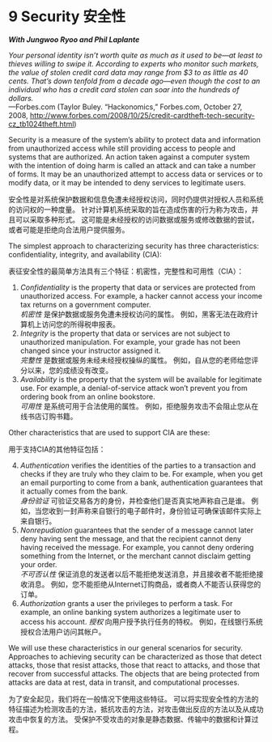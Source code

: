 9 Security 安全性
===

_**With Jungwoo Ryoo and Phil Laplante**_

_Your personal identity isn’t worth quite as much as it used to be—at least to thieves willing to swipe it. According to experts who monitor such markets, the value of stolen credit card data may range from $3 to as little as 40 cents. That’s down tenfold from a decade ago—even though the cost to an individual who has a credit card stolen can soar into the hundreds of dollars._  
—Forbes.com (Taylor Buley. “Hackonomics,” Forbes.com, October 27, 2008, <http://www.forbes.com/2008/10/25/credit-cardtheft-tech-security-cz_tb1024theft.html>)

Security is a measure of the system’s ability to protect data and information from unauthorized access while still providing access to people and systems that are authorized. An action taken against a computer system with the intention of doing harm is called an attack and can take a number of forms. It may be an unauthorized attempt to access data or services or to modify data, or it may be intended to deny services to legitimate users.

安全性是对系统保护数据和信息免遭未经授权访问，同时仍提供对授权人员和系统的访问权的一种度量。 针对计算机系统采取的旨在造成伤害的行为称为攻击，并且可以采取多种形式。 这可能是未经授权的访问数据或服务或修改数据的尝试，或者可能是拒绝向合法用户提供服务。

The simplest approach to characterizing security has three characteristics: confidentiality, integrity, and availability (CIA):

表征安全性的最简单方法具有三个特征：机密性，完整性和可用性（CIA）：

1. _Confidentiality_ is the property that data or services are protected from unauthorized access. For example, a hacker cannot access your income tax returns on a government computer.  
_机密性_ 是保护数据或服务免遭未授权访问的属性。 例如，黑客无法在政府计算机上访问您的所得税申报表。
2. _Integrity_ is the property that data or services are not subject to unauthorized manipulation. For example, your grade has not been changed since your instructor assigned it.  
_完整性_ 是数据或服务未经未经授权操纵的属性。 例如，自从您的老师给您评分以来，您的成绩没有改变。
3. _Availability_ is the property that the system will be available for legitimate use. For example, a denial-of-service attack won’t prevent you from ordering book from an online bookstore.  
_可用性_ 是系统可用于合法使用的属性。 例如，拒绝服务攻击不会阻止您从在线书店订购书籍。

Other characteristics that are used to support CIA are these:

用于支持CIA的其他特征包括：

4. _Authentication_ verifies the identities of the parties to a transaction and checks if they are truly who they claim to be. For example, when you get an email purporting to come from a bank, authentication guarantees that it actually comes from the bank.  
_身份验证_ 可验证交易各方的身份，并检查他们是否真实地声称自己是谁。 例如，当您收到一封声称来自银行的电子邮件时，身份验证可确保该邮件实际上来自银行。
5. _Nonrepudiation_ guarantees that the sender of a message cannot later deny having sent the message, and that the recipient cannot deny having received the message. For example, you cannot deny ordering something from the Internet, or the merchant cannot disclaim getting your order.  
_不可否认性_ 保证消息的发送者以后不能拒绝发送消息，并且接收者不能拒绝接收消息。 例如，您不能拒绝从Internet订购商品，或者商人不能否认获得您的订单。
6. _Authorization_ grants a user the privileges to perform a task. For example, an online banking system authorizes a legitimate user to access his account.
_授权_ 向用户授予执行任务的特权。 例如，在线银行系统授权合法用户访问其帐户。

We will use these characteristics in our general scenarios for security. Approaches to achieving security can be characterized as those that detect attacks, those that resist attacks, those that react to attacks, and those that recover from successful attacks. The objects that are being protected from attacks are data at rest, data in transit, and computational processes.

为了安全起见，我们将在一般情况下使用这些特征。 可以将实现安全性的方法的特征描述为检测攻击的方法，抵抗攻击的方法，对攻击做出反应的方法以及从成功攻击中恢复的方法。 受保护不受攻击的对象是静态数据、传输中的数据和计算过程。
